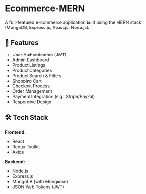 # Ecommerce-MERN
A full-featured e-commerce application built using the MERN stack (MongoDB, Express.js, React.js, Node.js).

## 🚀 Features

- User Authentication (JWT)
- Admin Dashboard
- Product Listings
- Product Categories
- Product Search & Filters
- Shopping Cart
- Checkout Process
- Order Management
- Payment Integration (e.g., Stripe/PayPal)
- Responsive Design

## 🛠 Tech Stack

**Frontend:**
- React
- Redux Toolkit
- Axios

**Backend:**
- Node.js
- Express.js
- MongoDB (with Mongoose)
- JSON Web Tokens (JWT)
